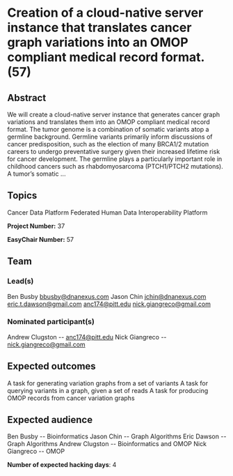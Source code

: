 # Creation of a cloud-native server instance that translates cancer graph variations into an OMOP compliant medical record format. (57)

## Abstract

We will create a cloud-native server instance that generates cancer graph variations and translates them into an OMOP compliant medical record format. The tumor genome is a combination of somatic variants atop a germline background. Germline variants primarily inform discussions of cancer predisposition, such as the election of many BRCA1/2 mutation careers to undergo preventative surgery given their increased lifetime risk for cancer development. The germline plays a particularly important role in childhood cancers such as rhabdomyosarcoma (PTCH1/PTCH2 mutations). A tumor’s somatic ...

## Topics

Cancer
 Data Platform
 Federated Human Data
 Interoperability Platform

**Project Number:** 37



**EasyChair Number:** 57

## Team

### Lead(s)

Ben Busby bbusby@dnanexus.com
 Jason Chin jchin@dnanexus.com
 eric.t.dawson@gmail.com
 anc174@pitt.edu
 nick.giangreco@gmail.com

### Nominated participant(s)

Andrew Clugston -- anc174@pitt.edu
 Nick Giangreco -- nick.giangreco@gmail.com

## Expected outcomes

A task for generating variation graphs from a set of variants
 A task for querying variants in a graph, given a set of reads
 A task for producing OMOP records from cancer variation graphs

## Expected audience

Ben Busby -- Bioinformatics
 Jason Chin -- Graph Algorithms
 Eric Dawson -- Graph Algorithms
 Andrew Clugston -- Bioinformatics and OMOP
 Nick Giangreco -- OMOP

**Number of expected hacking days**: 4

